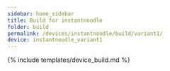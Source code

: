 ```yaml
---
sidebar: home_sidebar
title: Build for instantnoodle
folder: build
permalink: /devices/instantnoodle/build/variant1/
device: instantnoodle_variant1
---
```

{% include templates/device_build.md %}
